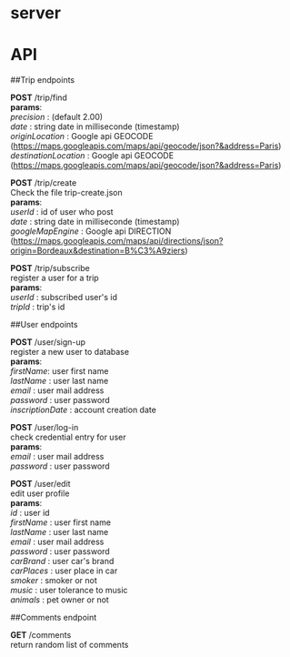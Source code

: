 # server


# API

##Trip endpoints

**POST** /trip/find </br>
**params**: </br>
*precision* : (default 2.00) </br>
*date* : string date in milliseconde (timestamp) </br>
*originLocation* : Google api GEOCODE  (https://maps.googleapis.com/maps/api/geocode/json?&address=Paris) </br>
*destinationLocation* : Google api GEOCODE  (https://maps.googleapis.com/maps/api/geocode/json?&address=Paris) </br>


**POST** /trip/create </br>
Check the file trip-create.json </br>
**params**: </br>
*userId* : id of user who post </br>
*date* : string date in milliseconde (timestamp) </br>
*googleMapEngine* : Google api DIRECTION (https://maps.googleapis.com/maps/api/directions/json?origin=Bordeaux&destination=B%C3%A9ziers) </br>


**POST** /trip/subscribe </br>
register a user for a trip </br>
**params**: </br>
*userId* : subscribed user's id </br>
*tripId* : trip's id </br>

##User endpoints

**POST** /user/sign-up </br>
register a new user to database </br>
**params**: </br>
*firstName*: user first name </br>
*lastName* : user last name </br>
*email* : user mail address </br>
*password* : user password </br>
*inscriptionDate* : account creation date </br>

**POST** /user/log-in </br>
check credential entry for user </br>
**params**: </br>
*email* : user mail address </br>
*password* : user password </br>

**POST** /user/edit </br>
edit user profile </br>
**params**: </br>
*id* : user id </br>
*firstName* : user first name </br>
*lastName* : user last name </br>
*email* : user mail address </br>
*password* : user password </br>
*carBrand* : user car's brand </br>
*carPlaces* : user place in car </br>
*smoker* : smoker or not </br>
*music* : user tolerance to music </br>
*animals* : pet owner or not </br>


##Comments endpoint

**GET** /comments </br>
return random list of comments </br>
